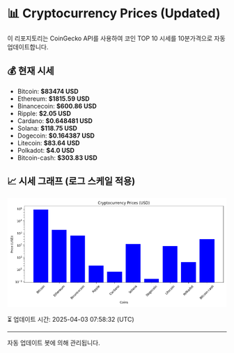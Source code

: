 
# 📊 Cryptocurrency Prices (Updated)

이 리포지토리는 CoinGecko API를 사용하여 코인 TOP 10 시세를 10분가격으로 자동 업데이트합니다.

## 💰 현재 시세
- Bitcoin: **$83474 USD**
- Ethereum: **$1815.59 USD**
- Binancecoin: **$600.86 USD**
- Ripple: **$2.05 USD**
- Cardano: **$0.648481 USD**
- Solana: **$118.75 USD**
- Dogecoin: **$0.164387 USD**
- Litecoin: **$83.64 USD**
- Polkadot: **$4.0 USD**
- Bitcoin-cash: **$303.83 USD**

## 📈 시세 그래프 (로그 스케일 적용)
![Crypto Prices](crypto_prices.png)

⏳ 업데이트 시간: 2025-04-03 07:58:32 (UTC)

---
자동 업데이트 봇에 의해 관리됩니다.
